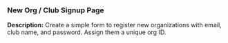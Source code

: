 ### New Org / Club Signup Page

**Description:** Create a simple form to register new organizations with email, club name, and password. Assign them a unique org ID.